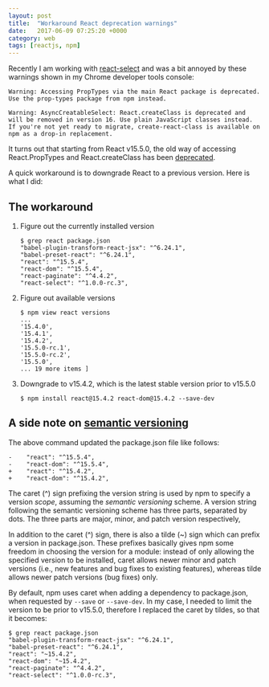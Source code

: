 ```yaml
---
layout: post
title:  "Workaround React deprecation warnings"
date:   2017-06-09 07:25:20 +0000
category: web
tags: [reactjs, npm]
---
```


Recently I am working with
[react-select](https://github.com/JedWatson/react-select/) and was a bit
annoyed by these warnings shown in my Chrome developer tools console:

```
Warning: Accessing PropTypes via the main React package is deprecated. Use the prop-types package from npm instead.

Warning: AsyncCreatableSelect: React.createClass is deprecated and will be removed in version 16. Use plain JavaScript classes instead. If you're not yet ready to migrate, create-react-class is available on npm as a drop-in replacement.
```

It turns out that starting from React v15.5.0, the old way of accessing React.PropTypes and React.createClass has been [deprecated](https://facebook.github.io/react/blog/2017/04/07/react-v15.5.0.html).

A quick workaround is to downgrade React to a previous version. Here is what I did:

## The workaround

1. Figure out the currently installed version

    ```
    $ grep react package.json 
    "babel-plugin-transform-react-jsx": "^6.24.1",
    "babel-preset-react": "^6.24.1",
    "react": "^15.5.4",
    "react-dom": "^15.5.4",
    "react-paginate": "^4.4.2",
    "react-select": "^1.0.0-rc.3",
    ```

2. Figure out available versions

    ```
    $ npm view react versions
    ...
    '15.4.0',
    '15.4.1',
    '15.4.2',
    '15.5.0-rc.1',
    '15.5.0-rc.2',
    '15.5.0',
    ... 19 more items ]
    ```

3. Downgrade to v15.4.2, which is the latest stable version prior to v15.5.0

    ```
    $ npm install react@15.4.2 react-dom@15.4.2 --save-dev  
    ```

## A side note on [semantic versioning](http://semver.org)

The above command updated the package.json file like follows:

```
-    "react": "^15.5.4",
-    "react-dom": "^15.5.4",
+    "react": "^15.4.2",
+    "react-dom": "^15.4.2",
```

The caret (^) sign prefixing the version string is used by npm to specify a version _scope_, assuming the _semantic versioning_ scheme. A version string following the semantic versioning scheme has three parts, separated by dots. The three parts are major, minor, and patch version respectively, 

In addition to the caret (^) sign, there is also a tilde (~) sign which can prefix a version in package.json. These prefixes basically gives npm some freedom in choosing the version for a module: instead of only allowing the specified version to be installed, caret allows newer minor and patch versions (i.e., new features and bug fixes to existing features), whereas tilde allows newer patch versions (bug fixes) only.

By default, npm uses caret when adding a dependency to package.json, when requested by `--save` or `--save-dev`. In my case, I needed to limit the version to be prior to v15.5.0, therefore I replaced the caret by tildes, so that it becomes:

```
$ grep react package.json 
"babel-plugin-transform-react-jsx": "^6.24.1",
"babel-preset-react": "^6.24.1",
"react": "~15.4.2",
"react-dom": "~15.4.2",
"react-paginate": "^4.4.2",
"react-select": "^1.0.0-rc.3",
```

